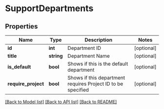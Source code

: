 # SupportDepartments

## Properties
Name | Type | Description | Notes
------------ | ------------- | ------------- | -------------
**id** | **int** | Department ID | [optional] 
**title** | **string** | Department Name | [optional] 
**is_default** | **bool** | Shows if this is the default department | [optional] 
**require_project** | **bool** | Shows if this department requires Project ID to be specified | [optional] 

[[Back to Model list]](../../README.md#documentation-for-models) [[Back to API list]](../../README.md#documentation-for-api-endpoints) [[Back to README]](../../README.md)

